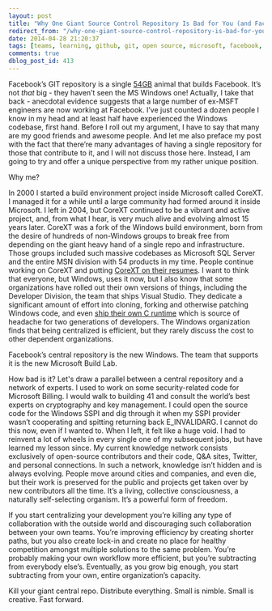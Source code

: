 ```yaml
---
layout: post
title: "Why One Giant Source Control Repository Is Bad for You (and Facebook)"
redirect_from: "/why-one-giant-source-control-repository-is-bad-for-you-and-facebook/"
date: 2014-04-28 21:20:37
tags: [teams, learning, github, git, open source, microsoft, facebook, organizations, msbuild, people, me me]
comments: true
dblog_post_id: 413
---
```

Facebook’s GIT repository is a single [54GB](https://news.ycombinator.com/item?id=7648237) animal that builds Facebook. It’s not _that_ big - they haven’t seen the MS Windows one! Actually, I take that back - anecdotal evidence suggests that a large number of ex-MSFT engineers are now working at Facebook. I’ve just counted a dozen people I know in my head and at least half have experienced the Windows codebase, first hand. Before I roll out my argument, I have to say that many are my good friends and awesome people. And let me also preface my post with the fact that there’re many advantages of having a single repository for those that contribute to it, and I will not discuss those here. Instead, I am going to try and offer a unique perspective from my rather unique position.

Why me?

In 2000 I started a build environment project inside Microsoft called CoreXT. I managed it for a while until a large community had formed around it inside Microsoft. I left in 2004, but CoreXT continued to be a vibrant and active project, and, from what I hear, is very much alive and evolving almost 15 years later. CoreXT was a fork of the Windows build environment, born from the desire of hundreds of non-Windows groups to break free from depending on the giant heavy hand of a single repo and infrastructure. Those groups included such massive codebases as Microsoft SQL Server and the entire MSN division with 54 products in my time. People continue working on CoreXT and putting [CoreXT on their resumes](https://www.linkedin.com/vsearch/f?type=all&keywords=corext&orig=GLHD&rsid=&pageKey=member-home&trkInfo=). I want to think that everyone, but Windows, uses it now, but I also know that some organizations have rolled out their own versions of things, including the Developer Division, the team that ships Visual Studio. They dedicate a significant amount of effort into cloning, forking and otherwise patching Windows code, and even [ship their own C runtime](http://blogs.msdn.com/b/oldnewthing/archive/2014/04/11/10516280.aspx) which is source of headache for two generations of developers. The Windows organization finds that being centralized is efficient, but they rarely discuss the cost to other dependent organizations.

Facebook’s central repository is the new Windows. The team that supports it is the new Microsoft Build Lab.

How bad is it? Let's draw a parallel between a central repository and a network of experts. I used to work on some security-related code for Microsoft Billing. I would walk to building 41 and consult the world’s best experts on cryptography and key management. I could open the source code for the Windows SSPI and dig through it when my SSPI provider wasn’t cooperating and spitting returning back E_INVALIDARG. I cannot do this now, even if I wanted to. When I left, it felt like a huge void. I had to reinvent a lot of wheels in every single one of my subsequent jobs, but have learned my lesson since. My current knowledge network consists exclusively of open-source contributors and their code, Q&A sites, Twitter, and personal connections. In such a network, knowledge isn’t hidden and is always evolving. People move around cities and companies, and even die, but their work is preserved for the public and projects get taken over by new contributors all the time. It’s a living, collective consciousness, a naturally self-selecting organism. It’s a powerful form of freedom.

If you start centralizing your development you’re killing any type of collaboration with the outside world and discouraging such collaboration between your own teams. You’re improving efficiency by creating shorter paths, but you also create lock-in and create no place for healthy competition amongst multiple solutions to the same problem. You’re probably making your own workflow more efficient, but you’re subtracting from everybody else’s. Eventually, as you grow big enough, you start subtracting from your own, entire organization’s capacity.

Kill your giant central repo. Distribute everything. Small is nimble. Small is creative. Fast forward.
